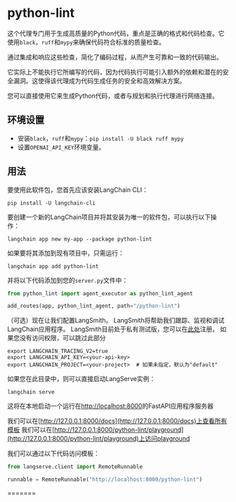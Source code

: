 # python-lint

这个代理专门用于生成高质量的Python代码，重点是正确的格式和代码检查。它使用`black`，`ruff`和`mypy`来确保代码符合标准的质量检查。

通过集成和响应这些检查，简化了编码过程，从而产生可靠和一致的代码输出。

它实际上不能执行它所编写的代码，因为代码执行可能引入额外的依赖和潜在的安全漏洞。这使得该代理成为代码生成任务的安全和高效解决方案。

您可以直接使用它来生成Python代码，或者与规划和执行代理进行网络连接。

## 环境设置

- 安装`black`，`ruff`和`mypy`：`pip install -U black ruff mypy`
- 设置`OPENAI_API_KEY`环境变量。

## 用法

要使用此软件包，您首先应该安装LangChain CLI：

```shell
pip install -U langchain-cli
```

要创建一个新的LangChain项目并将其安装为唯一的软件包，可以执行以下操作：

```shell
langchain app new my-app --package python-lint
```

如果要将其添加到现有项目中，只需运行：

```shell
langchain app add python-lint
```

并将以下代码添加到您的`server.py`文件中：
```python
from python_lint import agent_executor as python_lint_agent

add_routes(app, python_lint_agent, path="/python-lint")
```

（可选）现在让我们配置LangSmith。
LangSmith将帮助我们跟踪、监视和调试LangChain应用程序。
LangSmith目前处于私有测试版，您可以在[此处](https://smith.langchain.com/)注册。
如果您没有访问权限，可以跳过此部分


```shell
export LANGCHAIN_TRACING_V2=true
export LANGCHAIN_API_KEY=<your-api-key>
export LANGCHAIN_PROJECT=<your-project>  # 如果未指定，默认为"default"
```

如果您在此目录中，则可以直接启动LangServe实例：

```shell
langchain serve
```

这将在本地启动一个运行在[http://localhost:8000](http://localhost:8000)的FastAPI应用程序服务器

我们可以在[http://127.0.0.1:8000/docs](http://127.0.0.1:8000/docs)上查看所有模板
我们可以在[http://127.0.0.1:8000/python-lint/playground](http://127.0.0.1:8000/python-lint/playground)上访问playground

我们可以通过以下代码访问模板：

```python
from langserve.client import RemoteRunnable

runnable = RemoteRunnable("http://localhost:8000/python-lint")
```
=======